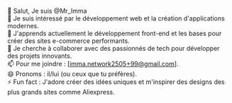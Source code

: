 👋 Salut, Je suis @Mr_Imma  
👀 Je suis intéressé par le développement web et la création d'applications modernes.  
🌱 J'apprends actuellement le développement front-end et les bases pour créer des sites e-commerce performants.  
💞️ Je cherche à collaborer avec des passionnés de tech pour développer des projets innovants.  
📫 Pour me joindre : [imma.network2505+99@gmail.com].  
😄 Pronoms : il/lui (ou ceux que tu préfères).  
⚡ Fun fact : J'adore créer des idées uniques et m'inspirer des designs des plus grands sites comme Aliexpress.
<!---
Hacker2505bit/Hacker2505bit est un dépôt ✨ spécial ✨ car son fichier `README.md` (ce fichier) apparaît sur ton profil GitHub.
Tu peux cliquer sur le lien Aperçu pour voir les modifications que tu as apportées.
--->
